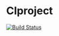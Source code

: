 # CIproject
[![Build Status](https://travis-ci.org/Zhanglei-git/CIproject.svg?branch=master)](https://travis-ci.org/Zhanglei-git/CIproject)
